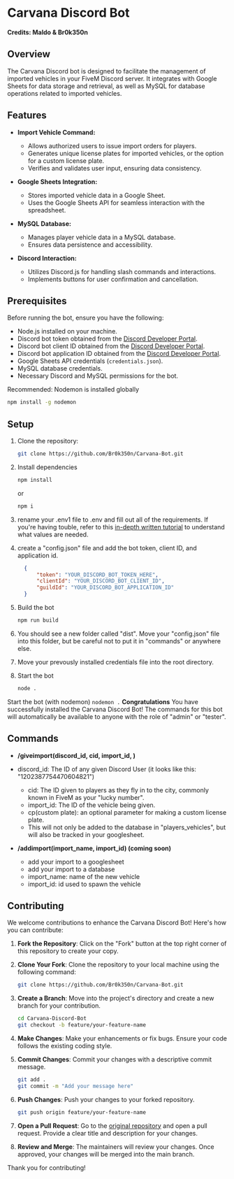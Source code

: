 # Carvana Discord Bot
**Credits: Maldo & Br0k350n**


## Overview

The Carvana Discord bot is designed to facilitate the management of imported vehicles in your FiveM Discord server. It integrates with Google Sheets for data storage and retrieval, as well as MySQL for database operations related to imported vehicles.

## Features

- **Import Vehicle Command:**
  - Allows authorized users to issue import orders for players.
  - Generates unique license plates for imported vehicles, or the option for a custom license plate.
  - Verifies and validates user input, ensuring data consistency.

- **Google Sheets Integration:**
  - Stores imported vehicle data in a Google Sheet.
  - Uses the Google Sheets API for seamless interaction with the spreadsheet.

- **MySQL Database:**
  - Manages player vehicle data in a MySQL database.
  - Ensures data persistence and accessibility.

- **Discord Interaction:**
  - Utilizes Discord.js for handling slash commands and interactions.
  - Implements buttons for user confirmation and cancellation.

## Prerequisites

Before running the bot, ensure you have the following:

- Node.js installed on your machine.
- Discord bot token obtained from the [Discord Developer Portal](https://discord.com/developers/applications).
- Discord bot client ID obtained from the [Discord Developer Portal](https://discord.com/developers/applications).
- Discord bot application ID obtained from the [Discord Developer Portal](https://discord.com/developers/applications).
- Google Sheets API credentials (`credentials.json`).
- MySQL database credentials.
- Necessary Discord and MySQL permissions for the bot.

Recommended: Nodemon is installed globally

  ```bash
  npm install -g nodemon
  ```
## Setup
1. Clone the repository:

   ```bash
   git clone https://github.com/Br0k350n/Carvana-Bot.git
   ```
2. Install dependencies

    ```bash
    npm install
    ```
    or 
    ```bash
    npm i
    ```
3. rename your .env1 file to .env and fill out all of the requirements. If you're having touble, refer to this [in-depth written tutorial](https://dev.to/ku6ryo/google-sheets-api-in-typescript-setup-and-hello-world-10oh) to understand what values are needed.
4. create a "config.json" file and add the bot token, client ID, and application id.
    ```json
      {
          "token": "YOUR_DISCORD_BOT_TOKEN_HERE",
          "clientId": "YOUR_DISCORD_BOT_CLIENT_ID",
          "guildId": "YOUR_DISCORD_BOT_APPLICATION_ID"
      }
    ```
5. Build the bot
   ```bash
   npm run build
   ```
6. You should see a new folder called "dist". Move your "config.json" file into this folder, but be careful not to put it in "commands" or anywhere else.
7. Move your prevously installed credentials file into the root directory.
8. Start the bot
   ```bash
   node .
   ```
Start the bot (with nodemon)
    ```
    nodemon .
    ```
**Congratulations** You have successfully installed the Carvana Discord Bot! The commands for this bot will automatically be available to anyone with the role of "admin" or "tester".
## Commands
  - **/giveimport(discord_id, cid, import_id, <cp>)**
  - discord_id: The ID of any given Discord User (it looks like this: "1202387754470604821")
    - cid: The ID given to players as they fly in to the city, commonly known in FiveM as your "lucky number".
    - import_id: The ID of the vehicle being given.
    - cp(custom plate): an optional parameter for making a custom license plate.
    - This will not only be added to the database in "players_vehicles", but will also be tracked in your googlesheet.

- **/addimport(import_name, import_id) (coming soon)**
  - add your import to a googlesheet
  - add your import to a database
  - import_name: name of the new vehicle
  - import_id: id used to spawn the vehicle

## Contributing

We welcome contributions to enhance the Carvana Discord Bot! Here's how you can contribute:

1. **Fork the Repository**: Click on the "Fork" button at the top right corner of this repository to create your copy.

2. **Clone Your Fork**: Clone the repository to your local machine using the following command:
    ```bash
    git clone https://github.com/Br0k350n/Carvana-Bot.git
    ```

3. **Create a Branch**: Move into the project's directory and create a new branch for your contribution.
    ```bash
    cd Carvana-Discord-Bot
    git checkout -b feature/your-feature-name
    ```

4. **Make Changes**: Make your enhancements or fix bugs. Ensure your code follows the existing coding style.

5. **Commit Changes**: Commit your changes with a descriptive commit message.
    ```bash
    git add .
    git commit -m "Add your message here"
    ```

6. **Push Changes**: Push your changes to your forked repository.
    ```bash
    git push origin feature/your-feature-name
    ```

7. **Open a Pull Request**: Go to the [original repository](https://github.com/Br0k350n/Carvana-Bot.git) and open a pull request. Provide a clear title and description for your changes.

8. **Review and Merge**: The maintainers will review your changes. Once approved, your changes will be merged into the main branch.

Thank you for contributing!
    
